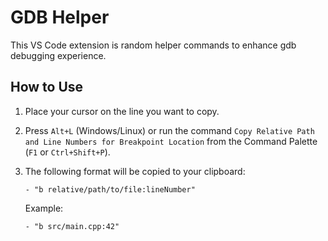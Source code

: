 # GDB Helper

This VS Code extension is random helper commands to enhance gdb debugging experience.

## How to Use

1. Place your cursor on the line you want to copy.
2. Press `Alt+L` (Windows/Linux) or run the command `Copy Relative Path and Line Numbers for Breakpoint Location` from the Command Palette (`F1` or `Ctrl+Shift+P`).
3. The following format will be copied to your clipboard:

	```
	- "b relative/path/to/file:lineNumber"
	```

	Example:
	```
	- "b src/main.cpp:42"
	```


